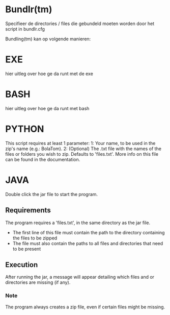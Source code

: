 # Bundlr(tm)
Specifieer de directories / files die gebundeld moeten worden door het script in bundlr.cfg

Bundling(tm) kan op volgende manieren: 

# EXE
hier uitleg over hoe ge da runt met de exe

# BASH
hier uitleg over hoe ge da runt met bash

# PYTHON
This script requires at least 1 parameter:
   1: Your name, to be used in the zip's name (e.g.: BolaTom).
   2: (Optional) The .txt file with the names of the files or folders you wish to zip. Defaults to 'files.txt'. More info on this file can be found in the documentation.
 

# JAVA
Double click the jar file to start the program. 
## Requirements
The program requires a 'files.txt', in the same directory as the jar file.
  * The first line of this file must contain the path to the directory containing the files to be zipped
  * The file must also contain the paths to all files and directories that need to be present
## Execution
After running the jar, a message will appear detailing which files and or directories are missing (if any).
### Note
The program always creates a zip file, even if certain files might be missing.
